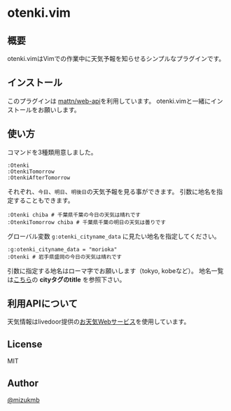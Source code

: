 # otenki.vim
## 概要
otenki.vimはVimでの作業中に天気予報を知らせるシンプルなプラグインです。

## インストール
このプラグインは [mattn/web-api](https://github.com/mattn/webapi-vim)を利用しています。
otenki.vimと一緒にインストールをお願いします。
## 使い方
コマンドを3種類用意しました。

```
:Otenki
:OtenkiTomorrow
:OtenkiAfterTomorrow
```

それぞれ、`今日`、`明日`、`明後日`の天気予報を見る事ができます。
引数に地名を指定することもできます。

```
:Otenki chiba # 千葉県千葉の今日の天気は晴れです
:OtenkiTomorrow chiba # 千葉県千葉の明日の天気は曇りです
```

グローバル変数 `g:otenki_cityname_data` に見たい地名を指定してください。

```
:g:otenki_cityname_data = "morioka"
:Otenki # 岩手県盛岡の今日の天気は晴れです
```
引数に指定する地名はローマ字でお願いします（tokyo, kobeなど）。
地名一覧は[こちら](http://weather.livedoor.com/forecast/rss/primary_area.xml)の **cityタグのtitle** を参照下さい。


## 利用APIについて
天気情報はlivedoor提供の[お天気Webサービス](http://weather.livedoor.com/weather_hacks/webservice)を使用しています。

## License
MIT

## Author
[@mizukmb](https://twitter.com/mizukmb)
